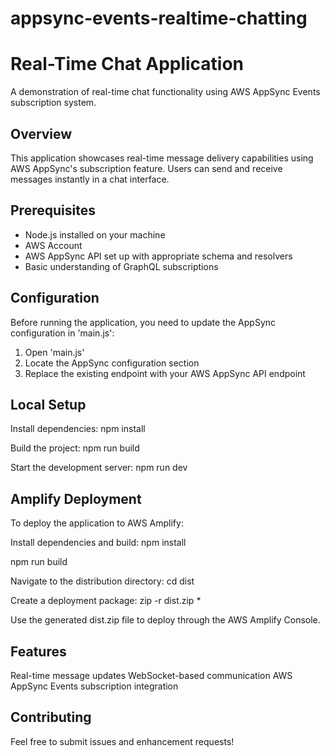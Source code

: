 # appsync-events-realtime-chatting
# Real-Time Chat Application

A demonstration of real-time chat functionality using AWS AppSync Events subscription system.

## Overview

This application showcases real-time message delivery capabilities using AWS AppSync's subscription feature. Users can send and receive messages instantly in a chat interface.

## Prerequisites

- Node.js installed on your machine
- AWS Account
- AWS AppSync API set up with appropriate schema and resolvers
- Basic understanding of GraphQL subscriptions

## Configuration

Before running the application, you need to update the AppSync configuration in 'main.js':

1. Open 'main.js'
2. Locate the AppSync configuration section
3. Replace the existing endpoint with your AWS AppSync API endpoint

## Local Setup

Install dependencies:
npm install

Build the project:
npm run build

Start the development server:
npm run dev

    
## Amplify Deployment
To deploy the application to AWS Amplify:

Install dependencies and build:
npm install

npm run build

Navigate to the distribution directory:
cd dist

Create a deployment package:
zip -r dist.zip *

Use the generated dist.zip file to deploy through the AWS Amplify Console.


## Features
Real-time message updates
WebSocket-based communication
AWS AppSync Events subscription integration

## Contributing
Feel free to submit issues and enhancement requests!
